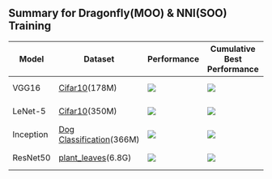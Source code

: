 ## Summary for Dragonfly(MOO) & NNI(SOO) Training

| Model     | Dataset                                                      | Performance                                                  | Cumulative Best Performance                                  | NNI Best Performance | Dragonfly Best Performance |
| --------- | ------------------------------------------------------------ | ------------------------------------------------------------ | ------------------------------------------------------------ | -------------------- | -------------------------- |
| VGG16     | [Cifar10](https://www.tensorflow.org/api_docs/python/tf/keras/datasets/cifar10)(178M) | ![](https://lh3.googleusercontent.com/-x7V_k0oEr8s/XtiqW3KHnnI/AAAAAAAAAgI/z057EInnRWk6V2bYC_BlpmrG5eFL8n-YQCK8BGAsYHg/s512/2020-06-04.png) | ![](https://lh3.googleusercontent.com/-rMGcBHQEsFw/XtiqUi4y5II/AAAAAAAAAgE/asQ5o1LWnjwZXpCfKpxJfjqGSLwGxRHYACK8BGAsYHg/s512/2020-06-04.png) |                      | 0.853<br />17min20s        |
| LeNet-5   | [Cifar10](https://www.cs.toronto.edu/~kriz/cifar.html)(350M) | ![](https://lh3.googleusercontent.com/-0-NaPdza01M/Xt4WLcM51wI/AAAAAAAAAgg/redm3s_8Mus5G9kHOWhJDGnP4WOGY_K1ACK8BGAsYHg/s512/2020-06-08.png) | ![](https://lh3.googleusercontent.com/-K80sbMLMA4w/Xt4WNCdq5mI/AAAAAAAAAgk/TmetSc72BKcsHunB3qjav7bcTybYewk3ACK8BGAsYHg/s512/2020-06-08.png) |                      | 0.645<br />0min65s         |
| Inception | [Dog Classification](https://www.kaggle.com/careyai/inceptionv3-full-pretrained-model-instructions/data?select=train)(366M) | ![](https://lh3.googleusercontent.com/-hCI1XTyzvJM/XuYwba1Oo7I/AAAAAAAAAM0/YvStAYPpcmoB66N1oW8B111IpAL8cOE6QCK8BGAsYHg/s512/2020-06-14.png) | ![](https://lh3.googleusercontent.com/-05rXHv9TsjU/XuYwZn1O4fI/AAAAAAAAAMw/n-vSgQjmg2sOMP9UnROnCwh7IUVTrNorwCK8BGAsYHg/s512/2020-06-14.png) |                      | 0.878<br />32min42s        |
| ResNet50  | [plant_leaves](https://www.tensorflow.org/datasets/catalog/plant_leaves)(6.8G) | ![](https://lh3.googleusercontent.com/-4z_avY4Ffug/XuhPtLRUIxI/AAAAAAAAANA/7XLLw5wh2c0qBwSB5LpIBEgVlYXurXpkgCK8BGAsYHg/s512/2020-06-15.png) | ![](https://lh3.googleusercontent.com/-YUSDvWtoTRc/XuhPu1j0gPI/AAAAAAAAANE/-7HyOqN70GIIm8onRotWT7eHO-BqSp-ZwCK8BGAsYHg/s512/2020-06-15.png) | 0.923<br />75min21s  | 0.924<br />77min21s        |

